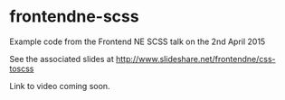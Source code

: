 # frontendne-scss
Example code from the Frontend NE SCSS talk on the 2nd April 2015

See the associated slides at http://www.slideshare.net/frontendne/css-toscss

Link to video  coming soon.
